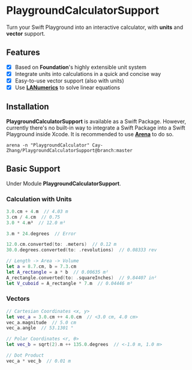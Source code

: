# PlaygroundCalculatorSupport
Turn your Swift Playground into an interactive calculator, with **units** and **vector** support.


## Features
- [x] Based on **Foundation**'s highly extensible unit system
- [x] Integrate units into calculations in a quick and concise way
- [x] Easy-to-use vector support (also with units)
- [x] Use [**LANumerics**](https://github.com/phlegmaticprogrammer/LANumerics) to solve linear equations

## Installation
**PlaygroundCalculatorSupport** is available as a Swift Package. However, currently there's no built-in way to integrate a Swift Package into a Swift Playground inside Xcode. It is recommended to use [**Arena**](https://github.com/finestructure/Arena) to do so.
```
arena -n "PlaygroundCalculator" Cay-Zhang/PlaygroundCalculatorSupport@branch:master
```
## Basic Support
Under Module **PlaygroundCalculatorSupport**.
### Calculation with Units
```swift
3.0.cm + 4.m  // 4.03 m
3.cm / 4.cm  // 0.75
3.0 * 4.m³  // 12.0 m³

3.m * 24.degrees  // Error

12.0.cm.converted(to: .meters)  // 0.12 m
30.0.degrees.converted(to: .revolutions)  // 0.08333 rev

// Length -> Area -> Volume
let a = 8.7.cm, b = 7.3.cm
let A_rectangle = a * b  // 0.00635 m²
A_rectangle.converted(to: .squareInches)  // 9.84407 in²
let V_cuboid = A_rectangle * 7.m  // 0.04446 m³
```
### Vectors
```swift
// Cartesian Coordinates <x, y>
let vec_a = 3.0.cm ++ 4.0.cm  // <3.0 cm, 4.0 cm>
vec_a.magnitude  // 5.0 cm
vec_a.angle  // 53.1301 °

// Polar Coordinates <r, θ>
let vec_b = sqrt(2).m ++ 135.0.degrees  // <-1.0 m, 1.0 m>

// Dot Product
vec_a * vec_b  // 0.01 m
```
